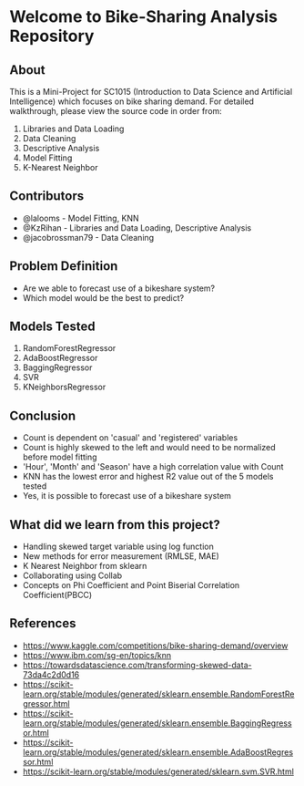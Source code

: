 # Welcome to Bike-Sharing Analysis Repository

## About 

This is a Mini-Project for SC1015 (Introduction to Data Science and Artificial Intelligence) which focuses on bike sharing demand. For detailed walkthrough, please view the source code in order from:

  1. Libraries and Data Loading
  2. Data Cleaning
  3. Descriptive Analysis
  4. Model Fitting
  5. K-Nearest Neighbor

## Contributors

  * @lalooms - Model Fitting, KNN
  * @KzRihan - Libraries and Data Loading, Descriptive Analysis
  * @jacobrossman79 - Data Cleaning

## Problem Definition

  * Are we able to forecast use of a bikeshare system?
  * Which model would be the best to predict?

## Models Tested

  1. RandomForestRegressor
  2. AdaBoostRegressor
  3. BaggingRegressor
  4. SVR 
  5. KNeighborsRegressor

## Conclusion
  * Count is dependent on 'casual' and 'registered' variables
  * Count is highly skewed to the left and would need to be normalized before model fitting
  * 'Hour', 'Month' and 'Season' have a high correlation value with Count
  * KNN has the lowest error and highest R2 value out of the 5 models tested
  * Yes, it is possible to forecast use of a bikeshare system

## What did we learn from this project?
  * Handling skewed target variable using log function
  * New methods for error measurement (RMLSE, MAE)
  * K Nearest Neighbor from sklearn
  * Collaborating using Collab
  * Concepts on Phi Coefficient and Point Biserial Correlation Coefficient(PBCC)


## References
  * https://www.kaggle.com/competitions/bike-sharing-demand/overview
  * https://www.ibm.com/sg-en/topics/knn
  * https://towardsdatascience.com/transforming-skewed-data-73da4c2d0d16
  * https://scikit-learn.org/stable/modules/generated/sklearn.ensemble.RandomForestRegressor.html
  * https://scikit-learn.org/stable/modules/generated/sklearn.ensemble.BaggingRegressor.html
  * https://scikit-learn.org/stable/modules/generated/sklearn.ensemble.AdaBoostRegressor.html
  * https://scikit-learn.org/stable/modules/generated/sklearn.svm.SVR.html
